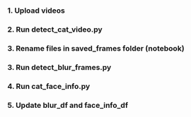 ### 1. Upload videos
### 2. Run detect_cat_video.py
### 3. Rename files in saved_frames folder (notebook)
### 3. Run detect_blur_frames.py
### 4. Run cat_face_info.py
### 5. Update blur_df and face_info_df
